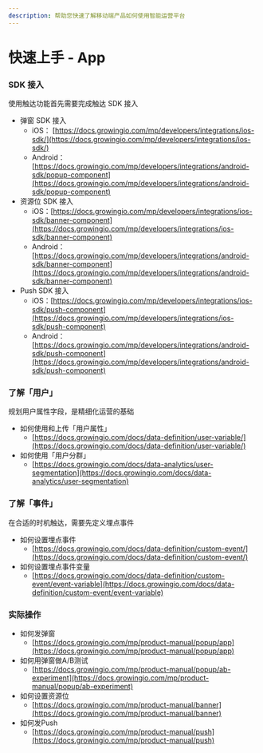 ```yaml
---
description: 帮助您快速了解移动端产品如何使用智能运营平台
---
```


# 快速上手 - App

### **SDK 接入**

使用触达功能首先需要完成触达 SDK 接入

* 弹窗 SDK 接入
  * iOS： [https://docs.growingio.com/mp/developers/integrations/ios-sdk/](https://docs.growingio.com/mp/developers/integrations/ios-sdk/)
  * Android：[https://docs.growingio.com/mp/developers/integrations/android-sdk/popup-component](https://docs.growingio.com/mp/developers/integrations/android-sdk/popup-component)
* 资源位 SDK 接入
  * iOS：[https://docs.growingio.com/mp/developers/integrations/ios-sdk/banner-component](https://docs.growingio.com/mp/developers/integrations/ios-sdk/banner-component)
  * Android：[https://docs.growingio.com/mp/developers/integrations/android-sdk/banner-component](https://docs.growingio.com/mp/developers/integrations/android-sdk/banner-component)
* Push SDK 接入
  * iOS：[https://docs.growingio.com/mp/developers/integrations/ios-sdk/push-component](https://docs.growingio.com/mp/developers/integrations/ios-sdk/push-component)
  * Android：[https://docs.growingio.com/mp/developers/integrations/android-sdk/push-component](https://docs.growingio.com/mp/developers/integrations/android-sdk/push-component)

### **了解「用户」**

规划用户属性字段，是精细化运营的基础

* 如何使用和上传「用户属性」
  * [https://docs.growingio.com/docs/data-definition/user-variable/](https://docs.growingio.com/docs/data-definition/user-variable/)
* 如何使用「用户分群」
  * [https://docs.growingio.com/docs/data-analytics/user-segmentation](https://docs.growingio.com/docs/data-analytics/user-segmentation)

### **了解「事件」**

在合适的时机触达，需要先定义埋点事件

* 如何设置埋点事件
  * [https://docs.growingio.com/docs/data-definition/custom-event/](https://docs.growingio.com/docs/data-definition/custom-event/)
* 如何设置埋点事件变量
  * [https://docs.growingio.com/docs/data-definition/custom-event/event-variable](https://docs.growingio.com/docs/data-definition/custom-event/event-variable)

### **实际操作**

* 如何发弹窗
  * [https://docs.growingio.com/mp/product-manual/popup/app](https://docs.growingio.com/mp/product-manual/popup/app)
* 如何用弹窗做A/B测试
  * [https://docs.growingio.com/mp/product-manual/popup/ab-experiment](https://docs.growingio.com/mp/product-manual/popup/ab-experiment)
* 如何设置资源位
  * [https://docs.growingio.com/mp/product-manual/banner](https://docs.growingio.com/mp/product-manual/banner)
* 如何发Push
  * [https://docs.growingio.com/mp/product-manual/push](https://docs.growingio.com/mp/product-manual/push)

